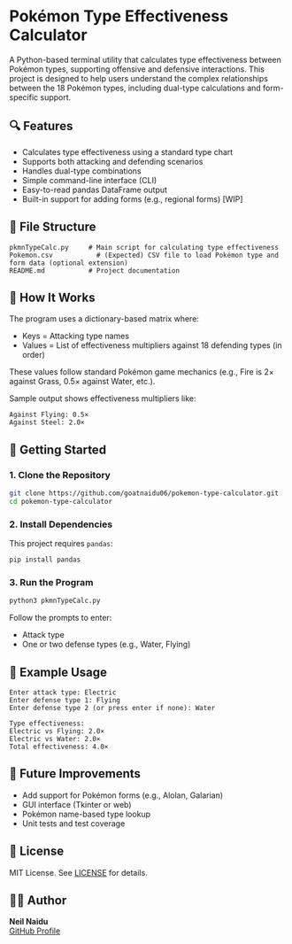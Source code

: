 # Pokémon Type Effectiveness Calculator

A Python-based terminal utility that calculates type effectiveness between Pokémon types, supporting offensive and defensive interactions. This project is designed to help users understand the complex relationships between the 18 Pokémon types, including dual-type calculations and form-specific support.

## 🔍 Features

- Calculates type effectiveness using a standard type chart  
- Supports both attacking and defending scenarios  
- Handles dual-type combinations  
- Simple command-line interface (CLI)  
- Easy-to-read pandas DataFrame output  
- Built-in support for adding forms (e.g., regional forms) [WIP]

## 📁 File Structure

```
pkmnTypeCalc.py     # Main script for calculating type effectiveness  
Pokemon.csv           # (Expected) CSV file to load Pokémon type and form data (optional extension)  
README.md           # Project documentation  
```

## 🧠 How It Works

The program uses a dictionary-based matrix where:  
- Keys = Attacking type names  
- Values = List of effectiveness multipliers against 18 defending types (in order)  

These values follow standard Pokémon game mechanics (e.g., Fire is 2× against Grass, 0.5× against Water, etc.).

Sample output shows effectiveness multipliers like:  
```
Against Flying: 0.5×  
Against Steel: 2.0×  
```

## 🚀 Getting Started

### 1. Clone the Repository

```bash
git clone https://github.com/goatnaidu06/pokemon-type-calculator.git  
cd pokemon-type-calculator  
```

### 2. Install Dependencies

This project requires `pandas`:

```bash
pip install pandas  
```

### 3. Run the Program

```bash
python3 pkmnTypeCalc.py  
```

Follow the prompts to enter:  
- Attack type  
- One or two defense types (e.g., Water, Flying)  

## 📝 Example Usage

```
Enter attack type: Electric  
Enter defense type 1: Flying  
Enter defense type 2 (or press enter if none): Water  

Type effectiveness:  
Electric vs Flying: 2.0×  
Electric vs Water: 2.0×  
Total effectiveness: 4.0×  
```

## 🎯 Future Improvements

- Add support for Pokémon forms (e.g., Alolan, Galarian)  
- GUI interface (Tkinter or web)  
- Pokémon name-based type lookup  
- Unit tests and test coverage  

## 📜 License

MIT License. See [LICENSE](LICENSE) for details.

## 👨‍💻 Author

**Neil Naidu**  
[GitHub Profile](https://github.com/goatnaidu06)
